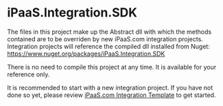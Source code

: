 # iPaaS.Integration.SDK
The files in this project make up the Abstract dll with which the methods contained are to be overriden by new iPaaS.com integration projects.
Integration projects will reference the compiled dll installed from Nuget: https://www.nuget.org/packages/iPaaS.Integration.SDK

There is no need to compile this project at any time.  It is available for your reference only. 

It is recommended to start with a new integration project.  If you have not done so yet, please review [iPaaS.com Integration Template](https://github.com/ipaas-com/iPaaS.Integration.Template) to get started.
